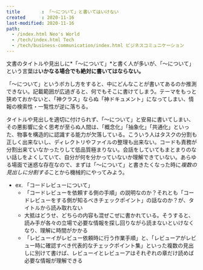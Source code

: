 ```yaml
---
title        : 「〜について」と書いてはいけない
created      : 2020-11-16
last-modified: 2020-11-16
path:
  - /index.html Neo's World
  - /tech/index.html Tech
  - /tech/business-communication/index.html ビジネスコミュニケーション
---
```


文書のタイトルや見出しに*「～について」*と書く人が多いが、「～について」という言葉は**いかなる場合でも絶対に書いてはならない。**

「～について」というボカし方をすると、中にどんなことが書いてあるのか推測できない。記載範囲が広過ぎると、何でもそこに書けてしまう。テーマをもっと狭めておかないと、「神クラス」ならぬ「神ドキュメント」になってしまい、情報の検索性・一覧性が逆に落ちる。

タイトルや見出しを適切に付けられず、「～について」と安易に書いてしまい、その悪影響に全く思考が至らぬ人間は、「概念化」「抽象化」「共通化」といった、物事を構造的に認識する能力が欠落している。こういう人はタスクの分割も正しく出来ないし、ディレクトリやファイルの整理も出来ない。コードも責務が分割出来ていなかったりして低品質極まりない。会話をしていてもまとまりのない話しをよくしていて、自分が何を分かっていないか理解できていない。あらゆる場面で迷惑な存在なので、まずは「～について」と書きたくなった時に*複数の見出しに分割する*ことから機械的にやってみよう。

- ex. 「コードレビューについて」
  - 「コードレビューを依頼する側の手順」の説明なのか？それとも「コードレビューをする側が知るべきチェックポイント」の話なのか？が、タイトルから読み取れない
  - 大抵はどうせ、どちらの内容も混ぜこぜに書かれている。そうすると、読み手が各々の立場で必要な情報を探し回りながら読まないといけなくなり、理解に時間がかかる
  - 「レビューイがレビュー依頼時に行う作業手順」と、「レビューアがレビュー時に確認すべき代表的なチェックポイント集」といった複数の見出しに別けて書けば、レビューイとレビューアはそれぞれの章だけ読めば必要な情報が理解できる
